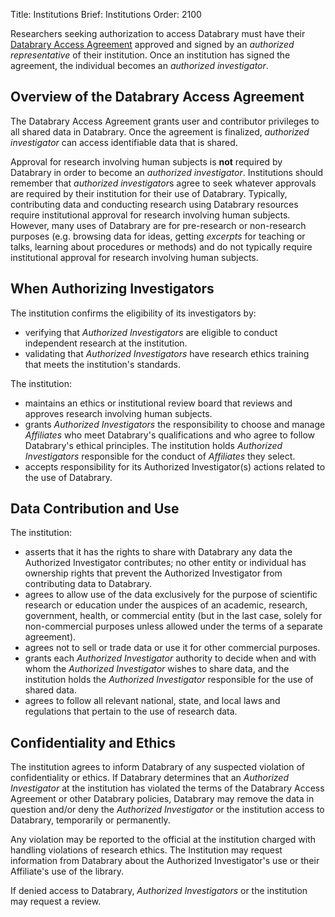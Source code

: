 Title: Institutions
Brief: Institutions
Order: 2100

Researchers seeking authorization to access Databrary must have their [Databrary Access Agreement](|filename|../policies/agreement.mdi) approved and signed by an *authorized representative* of their institution. Once an institution has signed the agreement, the individual becomes an *authorized investigator*.

## Overview of the Databrary Access Agreement 

The Databrary Access Agreement grants user and contributor privileges to all shared data in Databrary. Once the agreement is finalized, *authorized investigator* can access identifiable data that is shared. 

Approval for research involving human subjects is **not** required by Databrary in order to become an *authorized investigator*. 
Institutions should remember that *authorized investigator*s agree to seek whatever approvals are required by their institution for their use of Databrary. Typically, contributing data and conducting research using Databrary resources require institutional approval for research involving human subjects. 
However, many uses of Databrary are for pre-research or non-research purposes (e.g. browsing data for ideas, getting *excerpts*  for teaching or talks, learning about procedures or methods) and do not typically require institutional approval for research involving human subjects. 

## When Authorizing Investigators

The institution confirms the eligibility of its investigators by:

- verifying that *Authorized Investigators* are eligible to conduct independent research at the institution.
- validating that *Authorized Investigators* have research ethics training that meets the institution's standards.

The institution: 

- maintains an ethics or institutional review board that reviews and approves research involving human subjects.
- grants *Authorized Investigators* the responsibility to choose and manage *Affiliates* who meet Databrary's qualifications and who agree to follow Databrary's ethical principles.
The institution holds *Authorized Investigators* responsible for the conduct of *Affiliates* they select.
- accepts responsibility for its Authorized Investigator(s) actions related to the use of Databrary.


## Data Contribution and Use

The institution:

-  asserts that it has the rights to share with Databrary any data the Authorized Investigator contributes; no other entity or individual has ownership rights that prevent the Authorized Investigator from contributing data to Databrary.
- agrees to allow use of the data exclusively for the purpose of scientific research or education under the auspices of an academic, research, government, health, or commercial entity (but in the last case, solely for non-commercial purposes unless allowed under the terms of a separate agreement).
- agrees not to sell or trade data or use it for other commercial purposes.
- grants each *Authorized Investigator* authority to decide when and with whom the *Authorized Investigator* wishes to share data, and the institution holds the *Authorized Investigator* responsible for the use of shared data.
- agrees to follow all relevant national, state, and local laws and regulations that pertain to the use of research data.

## Confidentiality and Ethics

The institution agrees to inform Databrary of any suspected violation of confidentiality or ethics.
If Databrary determines that an *Authorized Investigator* at the institution has violated the terms of the Databrary Access Agreement or other Databrary policies, Databrary may remove the data in question and/or deny the *Authorized Investigator* or the institution access to Databrary, temporarily or permanently.

Any violation may be reported to the official at the institution charged with handling violations of research ethics. 
The Institution may request information from Databrary about the Authorized Investigator's use or their Affiliate's use of the library.

If denied access to Databrary, *Authorized Investigators* or the institution may request a review.

<!-- # Disclaimer

nancy will send standard indemnification language to put here

Investigators understand that Databrary, New York University, The Pennsylvania State University, and the relevant funding agencies bear no responsibility for the use of Databrary or the information contained within it.
Investigators indemnify and render harmless Databrary, New York University, and The Pennsylvania State University against any actions at law or in equity or in similar courts of any jurisdictions arising from violations of any point in this user guide. -->

